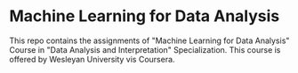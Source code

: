 # Machine Learning for Data Analysis

This repo contains the assignments of "Machine Learning for Data Analysis" Course in "Data Analysis and Interpretation" Specialization. This course is offered by Wesleyan University vis Coursera.
